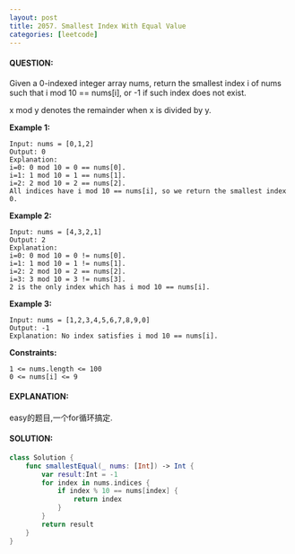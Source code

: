 ```yaml
---
layout: post
title: 2057. Smallest Index With Equal Value
categories: [leetcode]
---
```

#### QUESTION:
Given a 0-indexed integer array nums, return the smallest index i of nums such that i mod 10 == nums[i], or -1 if such index does not exist.

x mod y denotes the remainder when x is divided by y.

 

__Example 1:__
```
Input: nums = [0,1,2]
Output: 0
Explanation: 
i=0: 0 mod 10 = 0 == nums[0].
i=1: 1 mod 10 = 1 == nums[1].
i=2: 2 mod 10 = 2 == nums[2].
All indices have i mod 10 == nums[i], so we return the smallest index 0.
```
__Example 2:__
```
Input: nums = [4,3,2,1]
Output: 2
Explanation: 
i=0: 0 mod 10 = 0 != nums[0].
i=1: 1 mod 10 = 1 != nums[1].
i=2: 2 mod 10 = 2 == nums[2].
i=3: 3 mod 10 = 3 != nums[3].
2 is the only index which has i mod 10 == nums[i].
```
__Example 3:__
```
Input: nums = [1,2,3,4,5,6,7,8,9,0]
Output: -1
Explanation: No index satisfies i mod 10 == nums[i].
```
 

__Constraints:__
```
1 <= nums.length <= 100
0 <= nums[i] <= 9
```
#### EXPLANATION:

easy的题目,一个for循环搞定.

#### SOLUTION:
```swift
class Solution {
    func smallestEqual(_ nums: [Int]) -> Int {
        var result:Int = -1
        for index in nums.indices {
            if index % 10 == nums[index] {
                return index
            }
        }
        return result
    }
}
```
